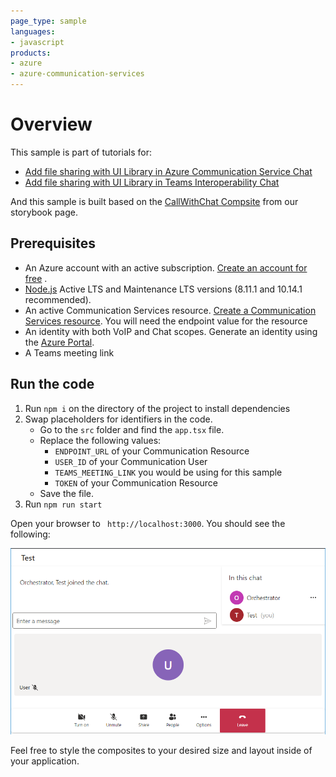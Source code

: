 ```yaml
---
page_type: sample
languages:
- javascript
products:
- azure
- azure-communication-services
---
```


# Overview

This sample is part of tutorials for:

- [Add file sharing with UI Library in Azure Communication Service Chat](./file-sharing-tutorial-acs-chat.md)
- [Add file sharing with UI Library in Teams Interoperability Chat](./file-sharing-tutorial-interop-chat.md)

And this sample is built based on the [CallWithChat Compsite](https://azure.github.io/communication-ui-library/?path=/docs/composites-call-with-chat-basicexample--basic-example) from our storybook page.

## Prerequisites

- An Azure account with an active subscription. [Create an account for free](https://azure.microsoft.com/free/?WT.mc_id=A261C142F)  .
- [Node.js](https://nodejs.org/en/) Active LTS and Maintenance LTS versions (8.11.1 and 10.14.1 recommended).
- An active Communication Services resource. [Create a Communication Services resource](https://docs.microsoft.com/azure/communication-services/quickstarts/create-communication-resource). You will need the endpoint value for the resource
- An identity with both VoIP and Chat scopes. Generate an identity using the [Azure Portal](https://docs.microsoft.com/azure/communication-services/quickstarts/identity/quick-create-identity).
- A Teams meeting link

## Run the code

1. Run `npm i` on the directory of the project to install dependencies
2. Swap placeholders for identifiers in the code.
    - Go to the `src` folder and find the `app.tsx` file.
    - Replace the following values:
        - `ENDPOINT_URL` of your Communication Resource
        - `USER_ID` of your Communication User
        - `TEAMS_MEETING_LINK` you would be using for this sample
        - `TOKEN` of your Communication Resource
    - Save the file.
4. Run `npm run start`

Open your browser to ` http://localhost:3000`. You should see the following:

![Composite End State](../media/CompositeEnd.png)

Feel free to style the composites to your desired size and layout inside of your application.

